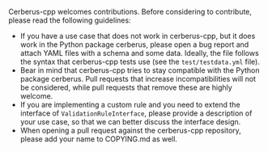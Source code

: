 Cerberus-cpp welcomes contributions. Before considering to contribute,
please read the following guidelines:

* If you have a use case that does not work in cerberus-cpp, but it does
  work in the Python package cerberus, please open a bug report and attach
  YAML files with a schema and some data. Ideally, the file follows the syntax
  that cerberus-cpp tests use (see the `test/testdata.yml` file).
* Bear in mind that cerberus-cpp tries to stay compatible with the Python package cerberus.
  Pull requests that increase incompatibilities will not be considered, while
  pull requests that remove these are highly welcome.
* If you are implementing a custom rule and you need to extend the interface of
  `ValidationRuleInterface`, please provide a description of your use case, so
  that we can better discuss the interface design.
* When opening a pull request against the cerberus-cpp repository, please add
  your name to COPYING.md as well.
